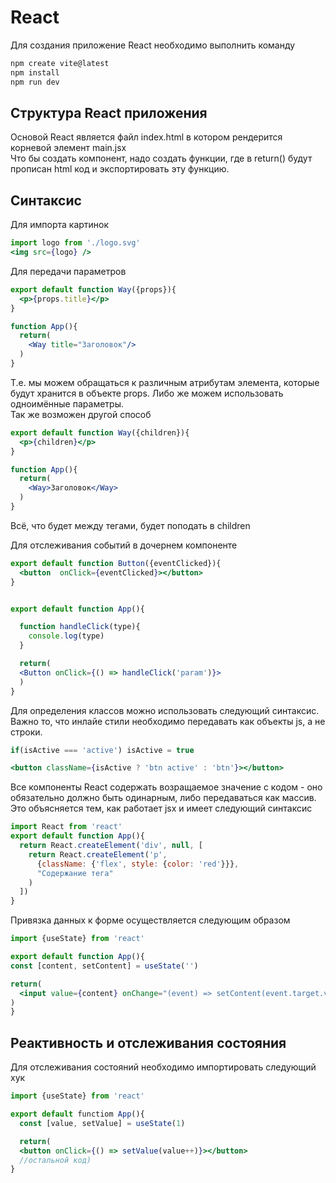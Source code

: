 # React 

Для создания приложение React необходимо выполнить команду
```cmd
npm create vite@latest
npm install
npm run dev
```

## Структура React приложения 
Основой React является файл index.html в котором рендерится корневой элемент main.jsx  
Что бы создать компонент, надо создать функции, где в return() будут прописан html код и экспортировать эту функцию.


## Синтаксис
Для импорта картинок
```jsx
import logo from './logo.svg'
<img src={logo} />
```

Для передачи параметров
```jsx
export default function Way({props}){
  <p>{props.title}</p>
}

function App(){
  return(
    <Way title="Заголовок"/>
  )
}
```
Т.е. мы можем обращаться к различным атрибутам элемента, которые будут хранится в объекте props. Либо же можем использовать одноимённые параметры.  
Так же возможен другой способ
```jsx
export default function Way({children}){
  <p>{children}</p>
}

function App(){
  return(
    <Way>Заголовок</Way>
  )
}
```
Всё, что будет между тегами, будет поподать в children  

Для отслеживания событий в дочернем компоненте

```jsx
export default function Button({eventClicked}){
  <button  onClick={eventClicked}></button>
}


export default function App(){

  function handleClick(type){
    console.log(type)
  }

  return(
  <Button onClick={() => handleClick('param')}>
  )
}
```

Для определения классов можно использовать следующий синтаксис. Важно то, что инлайе стили необходимо передавать как объекты js, а не строки.
```jsx
if(isActive === 'active') isActive = true

<button className={isActive ? 'btn active' : 'btn'}></button>
```
Все компоненты React содержать возращаемое значение с кодом - оно обязательно должно быть одинарным, либо передаваться как массив. Это объясняется тем, как работает jsx и имеет следующий синтаксис

```jsx
import React from 'react'
export default function App(){
  return React.createElement('div', null, [
    return React.createElement('p', 
      {className: {'flex', style: {color: 'red'}}}, 
      "Содержание тега"
    )
  ])
}
```

Привязка данных к форме осуществляется следующим образом
```jsx
import {useState} from 'react'

export default function App(){
const [content, setContent] = useState('')

return(
  <input value={content} onChange="(event) => setContent(event.target.value)">
)
}
```
## Реактивность и отслеживания состояния

Для отслеживания состояний необходимо импортировать следующий хук
```jsx
import {useState} from 'react'

export default functiom App(){
  const [value, setValue] = useState(1)

  return(
  <button onClick={() => setValue(value++)}></button>
  //остальной код)
}
```
